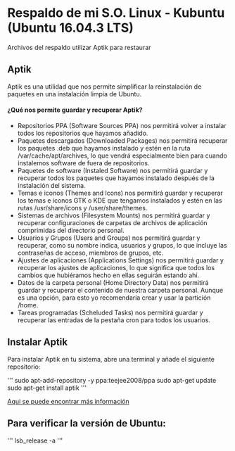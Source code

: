 # Respaldo de mi S.O. Linux - Kubuntu (Ubuntu 16.04.3 LTS)

Archivos del respaldo utilizar Aptik para restaurar

## Aptik
Aptik es una utilidad que nos permite simplificar la reinstalación de paquetes en una instalación limpia de Ubuntu.

#### ¿Qué nos permite guardar y recuperar Aptik?

* Repositorios PPA (Software Sources PPA) nos permitirá volver a instalar todos los repositorios que hayamos añadido.
* Paquetes descargados (Downloaded Packages) nos permitirá recuperar los paquetes .deb que hayamos instalado y estén en la ruta /var/cache/apt/archives, lo que vendrá especialmente bien para cuando instalemos software de fuera de repositorios.
* Paquetes de software (Instaled Software) nos permitirá guardar y recuperar todos los paquetes que hayamos instalado después de la instalación del sistema.
* Temas e iconos (Themes and Icons) nos permitirá guardar y recuperar los temas e iconos GTK o KDE que tengamos instalados y estén en las rutas /usr/share/icons y /user/share/themes.
* Sistemas de archivos (Filesystem Mounts) nos permitirá guardar y recuperar configuraciones de carpetas de archivos de aplicación comprimidas del directorio personal.
* Usuarios y Grupos (Users and Groups) nos permitirá guardar y recuperar, como su nombre indica, usuarios y grupos, lo que incluye las contraseñas de acceso, miembros de grupos, etc.
* Ajustes de aplicaciones (Applications Settings) nos permitirá guardar y recuperar los ajustes de aplicaciones, lo que significa que todos los cambios que hubiéramos hecho en ellas seguirán estando ahí.
* Datos de la carpeta personal (Home Directory Data) nos permitirá guardar y recuperar el contenido de nuestra carpeta personal. Aunque es una opción, para esto yo recomendaría crear y usar la partición /home.
* Tareas programadas (Scheluded Tasks) nos permitirá guardar y recuperar las entradas de la pestaña cron para todos los usuarios.

## Instalar Aptik

Para instalar Aptik en tu sistema, abre una terminal y añade el siguiente repositorio:

'''
sudo apt-add-repository -y ppa:teejee2008/ppa
sudo apt-get update
sudo apt-get install aptik
'''


[Aqui se puede encontrar más información](https://ubunlog.com/aptik-herramienta-copias-seguridad/)



## Para verificar la versión de Ubuntu:


'''
lsb_release -a
'''
